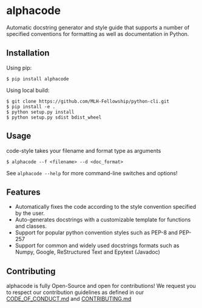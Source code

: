 # alphacode
Automatic docstring generator and style guide that supports a number of specified conventions for formatting as well as documentation in Python.

Installation
------------
Using pip:

    $ pip install alphacode
    
Using local build:

    $ git clone https://github.com/MLH-Fellowship/python-cli.git
    $ pip install -e .
    $ python setup.py install
    $ python setup.py sdist bdist_wheel

Usage
-----
code-style takes your filename and format type as arguments

    $ alphacode --f <filename> --d <doc_format>

See `alphacode --help` for more command-line switches and options!

Features
--------
* Automatically fixes the code according to the style convention specified by the user.
* Auto-generates docstrings with a customizable template for functions and classes.
* Support for popular python convention styles such as PEP-8 and PEP-257
* Support for common and widely used docstrings formats such as Numpy, Google, ReStructured Text and Epytext (Javadoc)

Contributing
-----------
alphacode is fully Open-Source and open for contributions! We request you to respect our contribution guidelines as defined in our [CODE_OF_CONDUCT.md](CODE_OF_CONDUCT.md) and [CONTRIBUTING.md](CONTRIBUTING.md)
